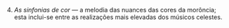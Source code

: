 ﻿4. *As sinfonias de cor —* a melodia das nuances das cores da morôncia; esta inclui-se entre as realizações mais elevadas dos músicos celestes.
